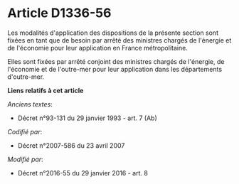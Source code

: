 # Article D1336-56

Les modalités d'application des dispositions de la présente section sont fixées en tant que de besoin par arrêté des
ministres chargés de l'énergie et de l'économie pour leur application en France métropolitaine.

Elles sont fixées par arrêté conjoint des ministres chargés de l'énergie, de l'économie et de l'outre-mer pour leur
application dans les départements d'outre-mer.

**Liens relatifs à cet article**

_Anciens textes_:

  - Décret n°93-131 du 29 janvier 1993 - art. 7 (Ab)

_Codifié par_:

  - Décret n°2007-586 du 23 avril 2007

_Modifié par_:

  - Décret n°2016-55 du 29 janvier 2016 - art. 8
